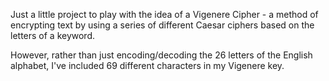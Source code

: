 Just a little project to play with the idea of a Vigenere Cipher - a method of encrypting text by using a series of different Caesar ciphers based on the letters of a keyword.

However, rather than just encoding/decoding the 26 letters of the English alphabet, I've included 69 different characters in my Vigenere key.